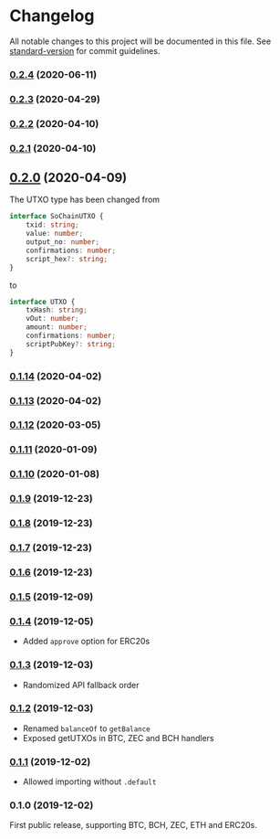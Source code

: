 # Changelog

All notable changes to this project will be documented in this file. See [standard-version](https://github.com/conventional-changelog/standard-version) for commit guidelines.

### [0.2.4](https://github.com/renproject/send-crypto/compare/v0.2.3...v0.2.4) (2020-06-11)

### [0.2.3](https://github.com/renproject/send-crypto/compare/v0.2.2...v0.2.3) (2020-04-29)

### [0.2.2](https://github.com/renproject/send-crypto/compare/v0.2.1...v0.2.2) (2020-04-10)

### [0.2.1](https://github.com/renproject/send-crypto/compare/v0.2.0...v0.2.1) (2020-04-10)

## [0.2.0](https://github.com/renproject/send-crypto/compare/v0.1.14...v0.2.0) (2020-04-09)

The UTXO type has been changed from

```ts
interface SoChainUTXO {
    txid: string;
    value: number;
    output_no: number;
    confirmations: number;
    script_hex?: string;
}
```

to

```ts
interface UTXO {
    txHash: string;
    vOut: number;
    amount: number;
    confirmations: number;
    scriptPubKey?: string;
}
```

### [0.1.14](https://github.com/renproject/send-crypto/compare/v0.1.13...v0.1.14) (2020-04-02)

### [0.1.13](https://github.com/renproject/send-crypto/compare/v0.1.12...v0.1.13) (2020-04-02)

### [0.1.12](https://github.com/renproject/send-crypto/compare/v0.1.11...v0.1.12) (2020-03-05)

### [0.1.11](https://github.com/renproject/send-crypto/compare/v0.1.10...v0.1.11) (2020-01-09)

### [0.1.10](https://github.com/renproject/send-crypto/compare/v0.1.9...v0.1.10) (2020-01-08)

### [0.1.9](https://github.com/renproject/send-crypto/compare/v0.1.8...v0.1.9) (2019-12-23)

### [0.1.8](https://github.com/renproject/send-crypto/compare/v0.1.7...v0.1.8) (2019-12-23)

### [0.1.7](https://github.com/renproject/send-crypto/compare/v0.1.6...v0.1.7) (2019-12-23)

### [0.1.6](https://github.com/renproject/send-crypto/compare/v0.1.5...v0.1.6) (2019-12-23)

### [0.1.5](https://github.com/renproject/send-crypto/compare/v0.1.4...v0.1.5) (2019-12-09)

### [0.1.4](https://github.com/renproject/send-crypto/compare/v0.1.3...v0.1.4) (2019-12-05)

* Added `approve` option for ERC20s

### [0.1.3](https://github.com/renproject/send-crypto/compare/v0.1.2...v0.1.3) (2019-12-03)

* Randomized API fallback order

### [0.1.2](https://github.com/renproject/send-crypto/compare/v0.1.1...v0.1.2) (2019-12-03)

* Renamed `balanceOf` to `getBalance`
* Exposed getUTXOs in BTC, ZEC and BCH handlers

### [0.1.1](https://github.com/renproject/send-crypto/compare/v0.1.0...v0.1.1) (2019-12-02)

* Allowed importing without `.default`

### 0.1.0 (2019-12-02)

First public release, supporting BTC, BCH, ZEC, ETH and ERC20s.
